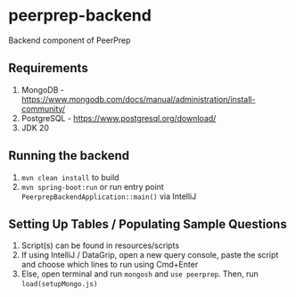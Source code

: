 # peerprep-backend

Backend component of PeerPrep

## Requirements

1. MongoDB - https://www.mongodb.com/docs/manual/administration/install-community/
2. PostgreSQL - https://www.postgresql.org/download/
3. JDK 20

## Running the backend

1. `mvn clean install` to build
2. `mvn spring-boot:run` or run entry point `PeerprepBackendApplication::main()` via IntelliJ

## Setting Up Tables / Populating Sample Questions

1. Script(s) can be found in resources/scripts
2. If using IntelliJ / DataGrip, open a new query console, paste the script and choose which lines to run using Cmd+Enter
3. Else, open terminal and run `mongosh` and `use peerprep`. Then, run `load(setupMongo.js)`
